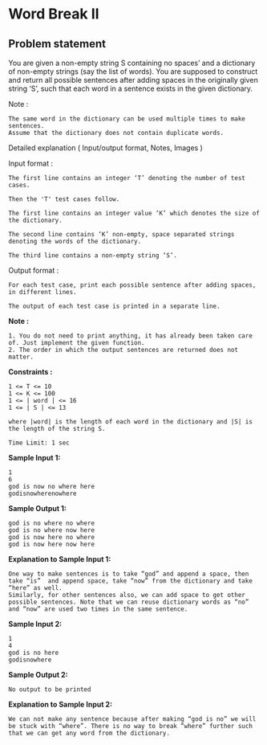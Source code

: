 Word Break II
=============

Problem statement
-----------------

You are given a non-empty string S containing no spaces’ and a dictionary of non-empty strings (say the list of words). You are supposed to construct and return all possible sentences after adding spaces in the originally given string ‘S’, such that each word in a sentence exists in the given dictionary.

Note :

    The same word in the dictionary can be used multiple times to make sentences.
    Assume that the dictionary does not contain duplicate words.
    

Detailed explanation ( Input/output format, Notes, Images )

Input format :

    The first line contains an integer ‘T’ denoting the number of test cases. 
    
    Then the 'T' test cases follow.
    
    The first line contains an integer value ‘K’ which denotes the size of the dictionary.
    
    The second line contains ‘K’ non-empty, space separated strings denoting the words of the dictionary.
    
    The third line contains a non-empty string ‘S’.
    

Output format :

    For each test case, print each possible sentence after adding spaces, in different lines.
    
    The output of each test case is printed in a separate line. 
    

**Note :**

    1. You do not need to print anything, it has already been taken care of. Just implement the given function.
    2. The order in which the output sentences are returned does not matter.
    

**Constraints :**

    1 <= T <= 10
    1 <= K <= 100
    1 <= | word | <= 16
    1 <= | S | <= 13
    
    where |word| is the length of each word in the dictionary and |S| is the length of the string S.
    
    Time Limit: 1 sec
    

**Sample Input 1:**

    1
    6
    god is now no where here
    godisnowherenowhere
    

**Sample Output 1:**

    god is no where no where
    god is no where now here
    god is now here no where
    god is now here now here
    

**Explanation to Sample Input 1:**

    One way to make sentences is to take “god” and append a space, then take “is”  and append space, take “now” from the dictionary and take “here” as well. 
    Similarly, for other sentences also, we can add space to get other possible sentences. Note that we can reuse dictionary words as “no” and “now” are used two times in the same sentence.
    

**Sample Input 2:**

    1
    4
    god is no here
    godisnowhere
    

**Sample Output 2:**

    No output to be printed
    

**Explanation to Sample Input 2:**

    We can not make any sentence because after making “god is no” we will be stuck with “where”. There is no way to break “where” further such that we can get any word from the dictionary.
